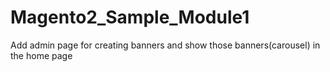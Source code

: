 # Magento2_Sample_Module1
Add admin page for creating banners and show those banners(carousel) in the home page

